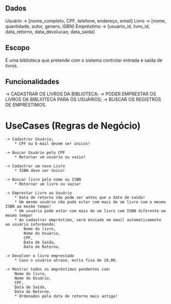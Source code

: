 ## Dados

Usuário -> [nome_completo, CPF, telefone, endereço, email]
Livro -> [nome, quantidade, autor, genero, ISBN]
Empréstimo -> [usuario_id, livro_id, data_retorno, data_devolucao, data_saida]

## Escopo

É uma biblioteca que pretende com o sistema controlar entrada e saída de livros.

## Funcionalidades


 -> CADASTRAR OS LIVROS DA BIBLIOTECA;
 -> PODER EMPRESTAR OS LIVROS DA BIBLIOTECA PARA OS USUÁRIOS;
 -> BUSCAR OS REGISTROS DE EMPRÉSTIMOS.

# UseCases (Regras de Negócio)
    -> Cadastrar Usuário; 
        * CPF ou E-mail devem ser únicos!
    
    -> Buscar Usuário pelo CPF
        * Retornar um usuário ou vazio!
    
    -> Cadastrar um novo Livro
        * ISBN deve ser único!
    
    -> Buscar livro pelo nome ou ISBN
        * Retornar um livro ou vazio!

    -> Emprestar Livro ao Usuário
        * Data de retorno não pode ser antes que a data de saída!
        * Um mesmo usuário não pode estar com mais de um livro com o mesmo ISBN ao mesmo tempo!
        * Um usuário pode estar com mais de um livro com ISBN diferente ao mesmo tempo!
        * Ao cadastrar empréstimo, será enviado um email automaticamente ao usuário informando:
            Nome do livro,
            Nome do Usuário,
            CPF,
            Data de Saída,
            Data de Retorno.
    
    -> Devolver o livro emprestado
        * Caso o usuário atrase, multa fixa de 10,00.

    -> Mostrar todos os empréstimos pendentes com:
        Nome do livro,
        Nome do Usuário,
        CPF,
        Data de Saída,
        Data de Retorno.
        * Ordenados pela data de retorno mais antiga!